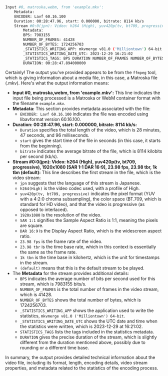 ```sh
Input #0, matroska,webm, from 'example.mkv':
	Metadata:
	ENCODER: Lavf 60.16.100
	Duration: 00:28:47.96, start: 0.000000, bitrate: 8114 kb/s
	Stream #0:0(jpn): Video: h264 (High), yuv420p(tv, bt709, progressive), 1920x1080 [SAR 1:1 DAR 16:9], 23.98 fps, 23.98 tbr, 1k tbn (default)
		Metadata:
		BPS: 7983155
		NUMBER_OF_FRAMES: 41428
		NUMBER_OF_BYTES: 1724256703
		_STATISTICS_WRITING_APP: mkvmerge v81.0 ('Milliontown') 64-bit
		_STATISTICS_WRITING_DATE_UTC: 2023-12-29 16:21:02
		_STATISTICS_TAGS: BPS DURATION NUMBER_OF_FRAMES NUMBER_OF_BYTES
		DURATION: 00:28:47.894000000
```

Certainly! The output you've provided appears to be from the `ffmpeg` tool, which is giving information about a media file, in this case, a Matroska file (.mkv). Here's what the output information means:

- **Input #0, matroska,webm, from 'example.mkv':** This line indicates the input file being processed is a Matroska or WebM container format with the filename `example.mkv`.
- **Metadata:** This section provides metadata associated with the file:
  - `ENCODER: Lavf 60.16.100` indicates the file was encoded using libavformat version 60.16.100.
- **Duration: 00:28:47.96, start: 0.000000, bitrate: 8114 kb/s:**
  - `Duration` specifies the total length of the video, which is 28 minutes, 47 seconds, and 96 milliseconds.
  - `start` gives the start time of the file in seconds (in this case, it starts from the beginning).
  - `bitrate` indicates the average bitrate of the file, which is 8114 kilobits per second (kb/s).
- **Stream #0:0(jpn): Video: h264 (High), yuv420p(tv, bt709, progressive), 1920x1080 [SAR 1:1 DAR 16:9], 23.98 fps, 23.98 tbr, 1k tbn (default):** This line describes the first stream in the file, which is the video stream:
  - `jpn` suggests that the language of this stream is Japanese.
  - `h264(High)` is the video codec used, with a profile of High.
  - `yuv420p(tv, bt709, progressive)` indicates the pixel format (YUV with a 4:2:0 chroma subsampling), the color space (BT.709, which is standard for HD video), and that the video is progressive (as opposed to interlaced).
  - `1920x1080` is the resolution of the video.
  - `SAR 1:1` signifies the Sample Aspect Ratio is 1:1, meaning the pixels are square.
  - `DAR 16:9` is the Display Aspect Ratio, which is the widescreen aspect ratio.
  - `23.98 fps` is the frame rate of the video.
  - `23.98 tbr` is the time base rate, which in this context is essentially the same as the frame rate.
  - `1k tbn` is the time base in kilohertz, which is the unit for timestamps in the stream.
  - `(default)` means that this is the default stream to be played.
- The **Metadata** for the stream provides additional details:
  - `BPS` indicates the average number of bits per second used for this stream, which is 7983155 bits/s.
  - `NUMBER_OF_FRAMES` is the total number of frames in the video stream, which is 41428.
  - `NUMBER_OF_BYTES` shows the total number of bytes, which is 1724256703.
  - `_STATISTICS_WRITING_APP` shows the application used to write the statistics, `mkvmerge v81.0 ('Milliontown') 64-bit`.
  - `_STATISTICS_WRITING_DATE_UTC` shows the UTC date and time when the statistics were written, which is 2023-12-29 at 16:21:02.
  - `STATISTICS_TAGS` lists the tags included in the statistics metadata.
  - `DURATION` gives the precise duration of the stream, which is slightly different from the duration mentioned above, possibly due to rounding or a different time base.

In summary, the output provides detailed technical information about the video file, including its format, length, encoding details, video stream properties, and metadata related to the statistics of the encoding process.